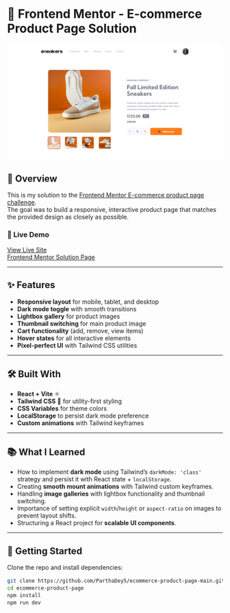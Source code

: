 # 🛒 Frontend Mentor - E-commerce Product Page Solution

![Design preview for the E-commerce product page coding challenge](./preview.png)

## 🚀 Overview

This is my solution to the [Frontend Mentor E-commerce product page challenge](https://www.frontendmentor.io/challenges/ecommerce-product-page-UPsZ9MJp6).  
The goal was to build a responsive, interactive product page that matches the provided design as closely as possible.

### 🔗 Live Demo
[View Live Site](https://ecommerce-product-page-main-psi-two.vercel.app)  
[Frontend Mentor Solution Page](https://www.frontendmentor.io/solutions/your-solution-link)

---

## ✨ Features

- **Responsive layout** for mobile, tablet, and desktop
- **Dark mode toggle** with smooth transitions
- **Lightbox gallery** for product images
- **Thumbnail switching** for main product image
- **Cart functionality** (add, remove, view items)
- **Hover states** for all interactive elements
- **Pixel-perfect UI** with Tailwind CSS utilities

---

## 🛠️ Built With

- **React + Vite** ⚛️
- **Tailwind CSS** 🎨 for utility-first styling
- **CSS Variables** for theme colors
- **LocalStorage** to persist dark mode preference
- **Custom animations** with Tailwind keyframes

---

## 📚 What I Learned

- How to implement **dark mode** using Tailwind’s `darkMode: 'class'` strategy and persist it with React state + `localStorage`.
- Creating **smooth mount animations** with Tailwind custom keyframes.
- Handling **image galleries** with lightbox functionality and thumbnail switching.
- Importance of setting explicit `width`/`height` or `aspect-ratio` on images to prevent layout shifts.
- Structuring a React project for **scalable UI components**.

---

## 🚦 Getting Started

Clone the repo and install dependencies:

```bash
git clone https://github.com/ParthaDey5/ecommerce-product-page-main.git 
cd ecommerce-product-page
npm install
npm run dev
